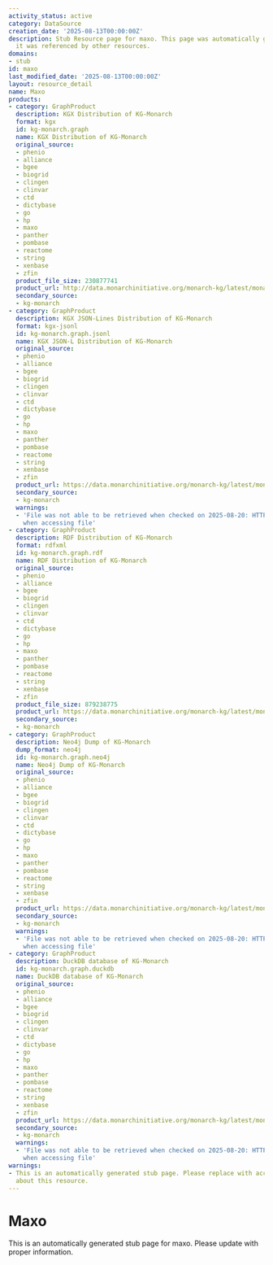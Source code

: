 ```yaml
---
activity_status: active
category: DataSource
creation_date: '2025-08-13T00:00:00Z'
description: Stub Resource page for maxo. This page was automatically generated because
  it was referenced by other resources.
domains:
- stub
id: maxo
last_modified_date: '2025-08-13T00:00:00Z'
layout: resource_detail
name: Maxo
products:
- category: GraphProduct
  description: KGX Distribution of KG-Monarch
  format: kgx
  id: kg-monarch.graph
  name: KGX Distribution of KG-Monarch
  original_source:
  - phenio
  - alliance
  - bgee
  - biogrid
  - clingen
  - clinvar
  - ctd
  - dictybase
  - go
  - hp
  - maxo
  - panther
  - pombase
  - reactome
  - string
  - xenbase
  - zfin
  product_file_size: 230877741
  product_url: http://data.monarchinitiative.org/monarch-kg/latest/monarch-kg.tar.gz
  secondary_source:
  - kg-monarch
- category: GraphProduct
  description: KGX JSON-Lines Distribution of KG-Monarch
  format: kgx-jsonl
  id: kg-monarch.graph.jsonl
  name: KGX JSON-L Distribution of KG-Monarch
  original_source:
  - phenio
  - alliance
  - bgee
  - biogrid
  - clingen
  - clinvar
  - ctd
  - dictybase
  - go
  - hp
  - maxo
  - panther
  - pombase
  - reactome
  - string
  - xenbase
  - zfin
  product_url: https://data.monarchinitiative.org/monarch-kg/latest/monarch-kg.jsonl.tar.gz
  secondary_source:
  - kg-monarch
  warnings:
  - 'File was not able to be retrieved when checked on 2025-08-20: HTTP 404 error
    when accessing file'
- category: GraphProduct
  description: RDF Distribution of KG-Monarch
  format: rdfxml
  id: kg-monarch.graph.rdf
  name: RDF Distribution of KG-Monarch
  original_source:
  - phenio
  - alliance
  - bgee
  - biogrid
  - clingen
  - clinvar
  - ctd
  - dictybase
  - go
  - hp
  - maxo
  - panther
  - pombase
  - reactome
  - string
  - xenbase
  - zfin
  product_file_size: 879238775
  product_url: https://data.monarchinitiative.org/monarch-kg/latest/monarch-kg.nt.gz
  secondary_source:
  - kg-monarch
- category: GraphProduct
  description: Neo4j Dump of KG-Monarch
  dump_format: neo4j
  id: kg-monarch.graph.neo4j
  name: Neo4j Dump of KG-Monarch
  original_source:
  - phenio
  - alliance
  - bgee
  - biogrid
  - clingen
  - clinvar
  - ctd
  - dictybase
  - go
  - hp
  - maxo
  - panther
  - pombase
  - reactome
  - string
  - xenbase
  - zfin
  product_url: https://data.monarchinitiative.org/monarch-kg/latest/monarch-kg.neo4j.dump
  secondary_source:
  - kg-monarch
  warnings:
  - 'File was not able to be retrieved when checked on 2025-08-20: HTTP 404 error
    when accessing file'
- category: GraphProduct
  description: DuckDB database of KG-Monarch
  id: kg-monarch.graph.duckdb
  name: DuckDB database of KG-Monarch
  original_source:
  - phenio
  - alliance
  - bgee
  - biogrid
  - clingen
  - clinvar
  - ctd
  - dictybase
  - go
  - hp
  - maxo
  - panther
  - pombase
  - reactome
  - string
  - xenbase
  - zfin
  product_url: https://data.monarchinitiative.org/monarch-kg/latest/monarch-kg.duckdb.gz
  secondary_source:
  - kg-monarch
  warnings:
  - 'File was not able to be retrieved when checked on 2025-08-20: HTTP 404 error
    when accessing file'
warnings:
- This is an automatically generated stub page. Please replace with accurate information
  about this resource.
---
```

# Maxo

This is an automatically generated stub page for maxo. Please update with proper information.